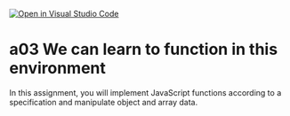 [![Open in Visual Studio Code](https://classroom.github.com/assets/open-in-vscode-f059dc9a6f8d3a56e377f745f24479a46679e63a5d9fe6f495e02850cd0d8118.svg)](https://classroom.github.com/online_ide?assignment_repo_id=5874491&assignment_repo_type=AssignmentRepo)
# a03 We can learn to function in this environment
In this assignment, you will implement JavaScript functions according to a specification and manipulate object and array data.
